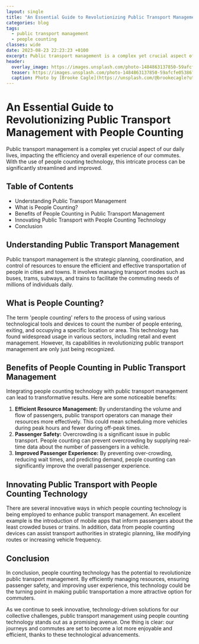 ```yaml
---
layout: single
title: "An Essential Guide to Revolutionizing Public Transport Management with People Counting "
categories: blog
tags:
  - public transport management
  - people counting
classes: wide
date: 2023-08-23 22:23:23 +0100
excerpt: Public transport management is a complex yet crucial aspect of our daily lives, impacting the efficiency and overall experience of our commutes.
header:
  overlay_image: https://images.unsplash.com/photo-1484863137850-59afcfe05386?crop=entropy&cs=tinysrgb&fit=max&fm=jpg&ixid=M3w0Nzk0ODB8MHwxfHNlYXJjaHwyfHxwdWJsaWMlMjB0cmFuc3BvcnQlMjBtYW5hZ2VtZW50JTJDJTIwcGVvcGxlJTIwY291bnRpbmd8ZW58MHwwfHx8MTY5MjgyNTgwM3ww&ixlib=rb-4.0.3&q=80&w=1080
  teaser: https://images.unsplash.com/photo-1484863137850-59afcfe05386?crop=entropy&cs=tinysrgb&fit=max&fm=jpg&ixid=M3w0Nzk0ODB8MHwxfHNlYXJjaHwyfHxwdWJsaWMlMjB0cmFuc3BvcnQlMjBtYW5hZ2VtZW50JTJDJTIwcGVvcGxlJTIwY291bnRpbmd8ZW58MHwwfHx8MTY5MjgyNTgwM3ww&ixlib=rb-4.0.3&q=80&w=400
  caption: Photo by [Brooke Cagle](https://unsplash.com/@brookecagle?utm_source=peoplecounter&utm_medium=referral) on [Unsplash](https://unsplash.com/?utm_source=peoplecounter&utm_medium=referral)
---
```


# An Essential Guide to Revolutionizing Public Transport Management with People Counting 

Public transport management is a complex yet crucial aspect of our daily lives, impacting the efficiency and overall experience of our commutes. With the use of people counting technology, this intricate process can be significantly streamlined and improved.

## Table of Contents 

- Understanding Public Transport Management
- What is People Counting?
- Benefits of People Counting in Public Transport Management
- Innovating Public Transport with People Counting Technology
- Conclusion 

## Understanding Public Transport Management
Public transport management is the strategic planning, coordination, and control of resources to ensure the efficient and effective transportation of people in cities and towns. It involves managing transport modes such as buses, trams, subways, and trains to facilitate the commuting needs of millions of individuals daily. 

## What is People Counting? 
The term 'people counting' refers to the process of using various technological tools and devices to count the number of people entering, exiting, and occupying a specific location or area. This technology has found widespread usage in various sectors, including retail and event management. However, its capabilities in revolutionizing public transport management are only just being recognized. 

## Benefits of People Counting in Public Transport Management
Integrating people counting technology with public transport management can lead to transformative results. Here are some noticeable benefits:

1. **Efficient Resource Management:** By understanding the volume and flow of passengers, public transport operators can manage their resources more effectively. This could mean scheduling more vehicles during peak hours and fewer during off-peak times.
2. **Passenger Safety:** Overcrowding is a significant issue in public transport. People counting can prevent overcrowding by supplying real-time data about the number of passengers in a vehicle.
3. **Improved Passenger Experience:** By preventing over-crowding, reducing wait times, and predicting demand, people counting can significantly improve the overall passenger experience.

## Innovating Public Transport with People Counting Technology
There are several innovative ways in which people counting technology is being employed to enhance public transport management. An excellent example is the introduction of mobile apps that inform passengers about the least crowded buses or trains. In addition, data from people counting devices can assist transport authorities in strategic planning, like modifying routes or increasing vehicle frequency.

## Conclusion 
In conclusion, people counting technology has the potential to revolutionize public transport management. By efficiently managing resources, ensuring passenger safety, and improving user experience, this technology could be the turning point in making public transportation a more attractive option for commuters. 

As we continue to seek innovative, technology-driven solutions for our collective challenges, public transport management using people counting technology stands out as a promising avenue. One thing is clear: our journeys and commutes are set to become a lot more enjoyable and efficient, thanks to these technological advancements.